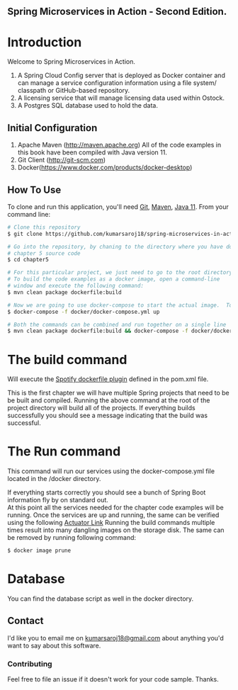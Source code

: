 ## Spring Microservices in Action - Second Edition.

# Introduction
Welcome to Spring Microservices in Action.

1.  A Spring Cloud Config server that is deployed as Docker container and can manage a service configuration information using a file system/ classpath or GitHub-based repository.
2.  A licensing service that will manage licensing data used within Ostock.
3.  A Postgres SQL database used to hold the data.

## Initial Configuration
1.	Apache Maven (http://maven.apache.org)  All of the code examples in this book have been compiled with Java version 11.
2.	Git Client (http://git-scm.com)
3.  Docker(https://www.docker.com/products/docker-desktop)

## How To Use

To clone and run this application, you'll need [Git](https://git-scm.com), [Maven](https://maven.apache.org/), [Java 11](https://www.oracle.com/technetwork/java/javase/downloads/jdk11-downloads-5066655.html). From your command line:

```bash
# Clone this repository
$ git clone https://github.com/kumarsaroj18/spring-microservices-in-action

# Go into the repository, by chaning to the directory where you have downloaded the 
# chapter 5 source code
$ cd chapter5

# For this particular project, we just need to go to the root directory of the project
# To build the code examples as a docker image, open a command-line 
# window and execute the following command:
$ mvn clean package dockerfile:build

# Now we are going to use docker-compose to start the actual image.  To start the docker image, stay in the directory containing  your chapter 5 source code and  Run the following command: 
$ docker-compose -f docker/docker-compose.yml up

# Both the commands can be combined and run together on a single line
$ mvn clean package dockerfile:build && docker-compose -f docker/docker-compose.yml up
```

# The build command

Will execute the [Spotify dockerfile plugin](https://github.com/spotify/dockerfile-maven) defined in the pom.xml file.

This is the first chapter we will have multiple Spring projects that need to be be built and compiled.  Running the above command at the root of the project directory will build all of the projects.  If everything builds successfully you should see a message indicating that the build was successful.

# The Run command

This command will run our services using the docker-compose.yml file located in the /docker directory.

If everything starts correctly you should see a bunch of Spring Boot information fly by on standard out.  
At this point all the services needed for the chapter code examples will be running.
Once the services are up and running, the same can be verified using the following [Actuator Link](http://localhost:8080/actuator/env)
Running the build commands multiple times result into many dangling images on the storage disk.
The same can be removed by running following command:
```bash
$ docker image prune
```

# Database
You can find the database script as well in the docker directory.

## Contact

I'd like you to email me on <kumarsaroj18@gmail.com> about anything you'd want to say about this software.

### Contributing
Feel free to file an issue if it doesn't work for your code sample. Thanks.